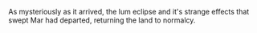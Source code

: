 As mysteriously as it arrived, the lum eclipse and it's strange effects that swept Mar had departed, returning the land to normalcy.